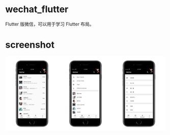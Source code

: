 # wechat_flutter

Flutter 版微信，可以用于学习 Flutter 布局。

# screenshot

![](https://raw.githubusercontent.com/Mayandev/mayandev_blog_image/master/blog/flutter-wechat-1.png)

